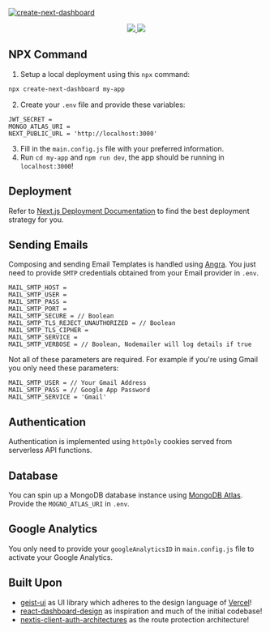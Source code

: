 <a href="http://accretence.com">![create-next-dashboard](https://i.imgur.com/hNovO0U.png)</a>

<a href="https://npmjs.com/package/create-next-dashboard">
   <p align="center">
   <img src="https://img.shields.io/npm/v/create-next-dashboard?style=for-the-badge&labelColor=000000">
   <img src="https://img.shields.io/npm/dw/create-next-dashboard?color=000&style=for-the-badge">
   </p>
</a>

## NPX Command

1. Setup a local deployment using this `npx` command:

```bash
npx create-next-dashboard my-app
```

2. Create your `.env` file and provide these variables:

```shell
JWT_SECRET =
MONGO_ATLAS_URI =
NEXT_PUBLIC_URL = 'http://localhost:3000'
```

3. Fill in the `main.config.js` file with your preferred information.
4. Run `cd my-app` and `npm run dev`, the app should be running in `localhost:3000`!

## Deployment

Refer to [Next.js Deployment Documentation](https://nextjs.org/docs/deployment) to find the best deployment strategy for you.

## Sending Emails

Composing and sending Email Templates is handled using [Angra](https://github.com/accretence/angra). You just need to provide `SMTP` credentials obtained from your Email provider in `.env`.

```shell
MAIL_SMTP_HOST =
MAIL_SMTP_USER =
MAIL_SMTP_PASS =
MAIL_SMTP_PORT =
MAIL_SMTP_SECURE = // Boolean
MAIL_SMTP_TLS_REJECT_UNAUTHORIZED = // Boolean
MAIL_SMTP_TLS_CIPHER =
MAIL_SMTP_SERVICE =
MAIL_SMTP_VERBOSE = // Boolean, Nodemailer will log details if true
```

Not all of these parameters are required. For example if you're using Gmail you only need these parameters:

```shell
MAIL_SMTP_USER = // Your Gmail Address
MAIL_SMTP_PASS = // Google App Password
MAIL_SMTP_SERVICE = 'Gmail'
```

## Authentication

Authentication is implemented using `httpOnly` cookies served from serverless API functions.

## Database

You can spin up a MongoDB database instance using [MongoDB Atlas](http://cloud.mongodb.com/). Provide the `MOGNO_ATLAS_URI` in `.env`.

## Google Analytics

You only need to provide your `googleAnalyticsID` in `main.config.js` file to activate your Google Analytics.

## Built Upon

-   [geist-ui](https://github.com/geist-org/geist-ui) as UI library which adheres to the design language of [Vercel](https://vercel.com/)!
-   [react-dashboard-design](https://github.com/ofekashery/react-dashboard-design) as inspiration and much of the initial codebase!
-   [nextjs-client-auth-architectures](https://github.com/justincy/nextjs-client-auth-architectures) as the route protection architecture!
